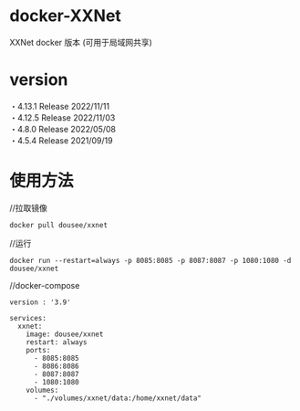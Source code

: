 # docker-XXNet
XXNet docker 版本 (可用于局域网共享)

# version
・4.13.1  Release 2022/11/11  
・4.12.5  Release 2022/11/03  
・4.8.0   Release 2022/05/08  
・4.5.4   Release 2021/09/19

# 使用方法
//拉取镜像
```
docker pull dousee/xxnet
```

//运行
```
docker run --restart=always -p 8085:8085 -p 8087:8087 -p 1080:1080 -d dousee/xxnet
```

//docker-compose
```
version : '3.9'

services:
  xxnet:
    image: dousee/xxnet
    restart: always
    ports:
      - 8085:8085
      - 8086:8086
      - 8087:8087
      - 1080:1080
    volumes:
      - "./volumes/xxnet/data:/home/xxnet/data"
```
